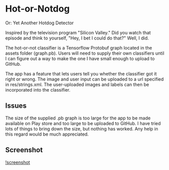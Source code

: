 
Hot-or-Notdog
===================================

Or: Yet Another Hotdog Detector

Inspired by the television program "Silicon Valley." Did you watch that episode and think to yourself, "Hey, I bet I could do that?" Well, I did.

The hot-or-not classifier is a Tensorflow Protobuf graph located in the assets folder (graph.pb). Users will need to supply their own classifiers until I can figure out a way to make the one I have small enough to upload to GitHub.

The app has a feature that lets users tell you whether the classifier got it right or wrong. The image and user input can be uploaded to a url specified in res/strings.xml. The user-uploaded images and labels can then be incorporated into the classifier.

Issues
------

The size of the supplied .pb graph is too large for the app to be made available on Play store and too large to be uploaded to GitHub. I have tried lots of things to bring down the size, but nothing has worked. Any help in this regard would be much appreciated.

Screenshot
----------

[!screenshot](docs/hotdog.jpg)
